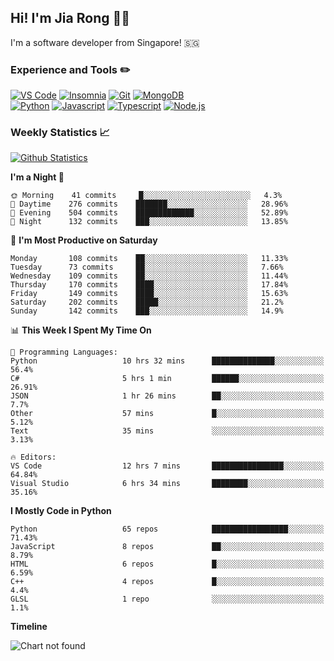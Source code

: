 ## Hi! I'm Jia Rong 👋🏻

I'm a software developer from Singapore! 🇸🇬

### Experience and Tools ✏️
[![VS Code](https://img.shields.io/badge/VS%20Code-007acc?style=for-the-badge&logo=visual-studio-code&logoColor=white)](https://code.visualstudio.com)
[![Insomnia](https://img.shields.io/badge/Insomina-5849be?style=for-the-badge&logo=insomnia&logoColor=white)](https://insomnia.rest/)
[![Git](https://img.shields.io/badge/Git-f05032?style=for-the-badge&logo=git&logoColor=white)](https://git-scm.com/)
[![MongoDB](https://img.shields.io/badge/MongoDB-47a248?style=for-the-badge&logo=mongodb&logoColor=white)](https://www.mongodb.com/)    
[![Python](https://img.shields.io/badge/Python-3776ab?style=for-the-badge&logo=python&logoColor=white)](https://www.python.org/)
[![Javascript](https://img.shields.io/badge/Javascript-f7df1e?style=for-the-badge&logo=javascript&logoColor=white)](https://developer.mozilla.org/en-US/docs/Web/JavaScript)
[![Typescript](https://img.shields.io/badge/Typescript-007acc?style=for-the-badge&logo=typescript&logoColor=white)](https://www.typescriptlang.org/)
[![Node.js](https://img.shields.io/badge/Node.js-339933?style=for-the-badge&logo=node.js&logoColor=white)](https://nodejs.org/en/)

### Weekly Statistics 📈
[![Github Statistics](https://github-readme-stats.vercel.app/api?username=fourjr&count_private=true)](https://github.com/anuraghazra/github-readme-stats)

<!--START_SECTION:waka-->
**I'm a Night 🦉** 

```text
🌞 Morning    41 commits     █░░░░░░░░░░░░░░░░░░░░░░░░   4.3% 
🌆 Daytime    276 commits    ███████░░░░░░░░░░░░░░░░░░   28.96% 
🌃 Evening    504 commits    █████████████░░░░░░░░░░░░   52.89% 
🌙 Night      132 commits    ███░░░░░░░░░░░░░░░░░░░░░░   13.85%

```
📅 **I'm Most Productive on Saturday** 

```text
Monday       108 commits    ██░░░░░░░░░░░░░░░░░░░░░░░   11.33% 
Tuesday      73 commits     ██░░░░░░░░░░░░░░░░░░░░░░░   7.66% 
Wednesday    109 commits    ██░░░░░░░░░░░░░░░░░░░░░░░   11.44% 
Thursday     170 commits    ████░░░░░░░░░░░░░░░░░░░░░   17.84% 
Friday       149 commits    ████░░░░░░░░░░░░░░░░░░░░░   15.63% 
Saturday     202 commits    █████░░░░░░░░░░░░░░░░░░░░   21.2% 
Sunday       142 commits    ███░░░░░░░░░░░░░░░░░░░░░░   14.9%

```


📊 **This Week I Spent My Time On** 

```text
💬 Programming Languages: 
Python                   10 hrs 32 mins      ██████████████░░░░░░░░░░░   56.4% 
C#                       5 hrs 1 min         ██████░░░░░░░░░░░░░░░░░░░   26.91% 
JSON                     1 hr 26 mins        ██░░░░░░░░░░░░░░░░░░░░░░░   7.7% 
Other                    57 mins             █░░░░░░░░░░░░░░░░░░░░░░░░   5.12% 
Text                     35 mins             ░░░░░░░░░░░░░░░░░░░░░░░░░   3.13%

🔥 Editors: 
VS Code                  12 hrs 7 mins       ████████████████░░░░░░░░░   64.84% 
Visual Studio            6 hrs 34 mins       ████████░░░░░░░░░░░░░░░░░   35.16%

```

**I Mostly Code in Python** 

```text
Python                   65 repos            █████████████████░░░░░░░░   71.43% 
JavaScript               8 repos             ██░░░░░░░░░░░░░░░░░░░░░░░   8.79% 
HTML                     6 repos             █░░░░░░░░░░░░░░░░░░░░░░░░   6.59% 
C++                      4 repos             █░░░░░░░░░░░░░░░░░░░░░░░░   4.4% 
GLSL                     1 repo              ░░░░░░░░░░░░░░░░░░░░░░░░░   1.1%

```


**Timeline**

![Chart not found](https://raw.githubusercontent.com/fourjr/fourjr/master/charts/bar_graph.png) 


<!--END_SECTION:waka-->
